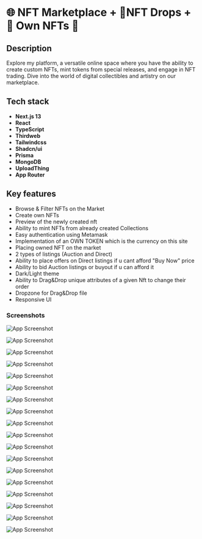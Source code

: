 
# 🌐 NFT Marketplace + 🌌NFT Drops + 👾 Own NFTs 💎

## Description
Explore my platform, a versatile online space where you have the ability to create custom NFTs, mint tokens from special releases, and engage in NFT trading. Dive into the world of digital collectibles and artistry on our marketplace.

## Tech stack

- **Next.js 13**
- **React**
- **TypeScript**
- **Thirdweb**
- **Tailwindcss**
- **Shadcn/ui**
- **Prisma**
- **MongoDB**
- **UploadThing**
- **App Router**


## Key features

- Browse & Filter NFTs on the Market
- Create own NFTs
- Preview of the newly created nft
- Ability to mint NFTs from already created Collections
- Easy authentication using Metamask
- Implementation of an OWN TOKEN which is the currency on this site
- Placing owned NFT on the market
- 2 types of listings (Auction and Direct)
- Ability to place offers on Direct listings if u cant afford "Buy Now" price
- Ability to bid Auction listings or buyout if u can afford it
- Dark/Light theme
- Ability to Drag&Drop unique attributes of a given Nft to change their order
- Dropzone for Drag&Drop file 
- Responsive UI

### Screenshots

![App Screenshot](https://raw.githubusercontent.com/RiP3rQ/NFT-Market-NextJs-V2/main/screenshots/1.PNG)

![App Screenshot](https://raw.githubusercontent.com/RiP3rQ/NFT-Market-NextJs-V2/main/screenshots/2.PNG)

![App Screenshot](https://raw.githubusercontent.com/RiP3rQ/NFT-Market-NextJs-V2/main/screenshots/3.PNG)

![App Screenshot](https://raw.githubusercontent.com/RiP3rQ/NFT-Market-NextJs-V2/main/screenshots/4.PNG)

![App Screenshot](https://raw.githubusercontent.com/RiP3rQ/NFT-Market-NextJs-V2/main/screenshots/5.PNG)

![App Screenshot](https://raw.githubusercontent.com/RiP3rQ/NFT-Market-NextJs-V2/main/screenshots/6.PNG)

![App Screenshot](https://raw.githubusercontent.com/RiP3rQ/NFT-Market-NextJs-V2/main/screenshots/7.PNG)

![App Screenshot](https://raw.githubusercontent.com/RiP3rQ/NFT-Market-NextJs-V2/main/screenshots/8.PNG)

![App Screenshot](https://raw.githubusercontent.com/RiP3rQ/NFT-Market-NextJs-V2/main/screenshots/9.PNG)

![App Screenshot](https://raw.githubusercontent.com/RiP3rQ/NFT-Market-NextJs-V2/main/screenshots/10.PNG)

![App Screenshot](https://raw.githubusercontent.com/RiP3rQ/NFT-Market-NextJs-V2/main/screenshots/11.PNG)

![App Screenshot](https://raw.githubusercontent.com/RiP3rQ/NFT-Market-NextJs-V2/main/screenshots/12.PNG)

![App Screenshot](https://raw.githubusercontent.com/RiP3rQ/NFT-Market-NextJs-V2/main/screenshots/13.PNG)

![App Screenshot](https://raw.githubusercontent.com/RiP3rQ/NFT-Market-NextJs-V2/main/screenshots/14.PNG)

![App Screenshot](https://raw.githubusercontent.com/RiP3rQ/NFT-Market-NextJs-V2/main/screenshots/15.PNG)

![App Screenshot](https://raw.githubusercontent.com/RiP3rQ/NFT-Market-NextJs-V2/main/screenshots/16.PNG)

![App Screenshot](https://raw.githubusercontent.com/RiP3rQ/NFT-Market-NextJs-V2/main/screenshots/17.PNG)

![App Screenshot](https://raw.githubusercontent.com/RiP3rQ/NFT-Market-NextJs-V2/main/screenshots/18.PNG)








